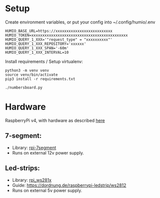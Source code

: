 # Setup
Create environment variables, or put your config into ~/.config/humio/.env
```
HUMIO_BASE_URL=https://xxxxxxxxxxxxxxxxxxxxxxxxxx
HUMIO_TOKEN=xxxxxxxxxxxxxxxxxxxxxxxxxxxxxxxxxxxxxxxxxxxx
HUMIO_QUERY_1_XXX='"request_type" = "xxxxxxxxxx"'
HUMIO_QUERY_1_XXX_REPOSITORY='xxxxxx'
HUMIO_QUERY_1_XXX_SPAN='-60m'
HUMIO_QUERY_1_XXX_INTERVAL=10
```

Install requirements / Setup virtualenv:
```
python3 -m venv venv
source venv/bin/activate
pip3 install -r requirements.txt

./numbersboard.py
```

# Hardware
RaspberryPi v4, with hardware as described [here](https://github.com/agjendem/rpi-7segment)

## 7-segment:
* Library: [rpi-7segment](https://github.com/agjendem/rpi-7segment)
* Runs on external 12v power supply.

## Led-strips:
* Library: [rpi_ws281x](https://github.com/jgarff/rpi_ws281x)
* Guide: https://dordnung.de/raspberrypi-ledstrip/ws2812
* Runs on external 5v power supply.
